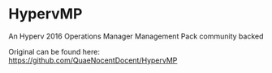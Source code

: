 # HypervMP
An Hyperv 2016 Operations Manager Management Pack community backed

Original can be found here: 
https://github.com/QuaeNocentDocent/HypervMP
